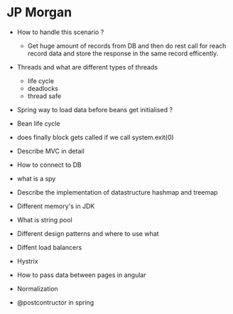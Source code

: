 # JP Morgan

- How to handle this scenario ?
  - Get huge amount of records from DB and then do rest call for reach record data and store the response in the same record efficently.

- Threads and what are different types of threads
  - life cycle
  - deadlocks
  - thread safe


- Spring way to load data before beans get initialised ?
- Bean life cycle
- does finally block gets called if we call system.exit(0)

- Describe MVC in detail
- How to connect to DB

- what is a spy 
- Describe the implementation of datastructure hashmap and treemap
- Different memory's in JDK
- What is string pool
- Different design patterns and where to use what

- Diffent load balancers
- Hystrix
- How to pass data between pages in angular
- Normalization 
- @postcontructor in spring

